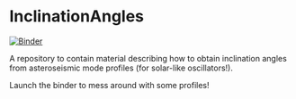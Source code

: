 # InclinationAngles
[![Binder](https://mybinder.org/badge_logo.svg)](https://mybinder.org/v2/gh/jsk389/InclinationAngles/9d24fc4342d97a07e855a8a47be60b333bac3be5)

A repository to contain material describing how to obtain inclination angles from asteroseismic mode profiles (for solar-like oscillators!).

Launch the binder to mess around with some profiles!

